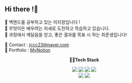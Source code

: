    ## Hi there !🙌

🍊  백엔드를 공부하고 있는 이지창입니다 ! <br>
🍑  무엇이든 배우려는 자세로 도전하고 학습하고 있습니다. <br>
🥭  과정에서 깨달음을 얻고, 좋은 결과를 목표 시 하는 취준생입니다!
 

💌 Contact : jccc23@naver.com <br>
📖 Portfolio : [MyNotion](https://kind-chauffeur-7cb.notion.site/d9c1eb12dec0456bb24f62f0f2b12f62)



<p align="center">
    <Strong>👨‍💻Tech Stack</Strong><br>
</p>

<p align="center">
    <img src="https://img.shields.io/badge/JAVA-007396?style=for-the-badge&logo=java&logoColor=white"> 
    <img src="https://img.shields.io/badge/Spring-6DB33F?style=for-the-badge&logo=Spring&logoColor=white">
    <img src="https://img.shields.io/badge/SpringBoot-6DB33F?style=for-the-badge&logo=SpringBoot&logoColor=white">
    <img src="https://img.shields.io/badge/mysql-4479A1?style=for-the-badge&logo=mysql&logoColor=white"> <br>
  <img src="https://img.shields.io/badge/html-E34F26?style=for-the-badge&logo=html5&logoColor=white">
   <img src="https://img.shields.io/badge/css-1572B6?style=for-the-badge&logo=css3&logoColor=white">
  
</p>
